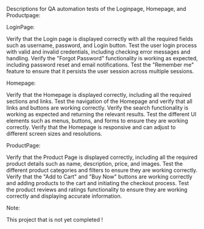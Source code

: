 Descriptions for QA automation tests of the Loginpage, Homepage, and Productpage:

LoginPage:

Verify that the Login page is displayed correctly with all the required fields such as username, password, and Login button.
Test the user login process with valid and invalid credentials, including checking error messages and handling.
Verify the "Forgot Password" functionality is working as expected, including password reset and email notifications.
Test the "Remember me" feature to ensure that it persists the user session across multiple sessions.


Homepage:

Verify that the Homepage is displayed correctly, including all the required sections and links.
Test the navigation of the Homepage and verify that all links and buttons are working correctly.
Verify the search functionality is working as expected and returning the relevant results.
Test the different UI elements such as menus, buttons, and forms to ensure they are working correctly.
Verify that the Homepage is responsive and can adjust to different screen sizes and resolutions.

ProductPage:

Verify that the Product Page is displayed correctly, including all the required product details such as name, description, price, and images.
Test the different product categories and filters to ensure they are working correctly.
Verify that the "Add to Cart" and "Buy Now" buttons are working correctly and adding products to the cart and initiating the checkout process.
Test the product reviews and ratings functionality to ensure they are working correctly and displaying accurate information.

Note:

This project that is not yet completed !
